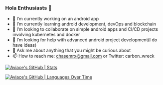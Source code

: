 ### Hola Enthusiasts 👋

<!--
**Aviace/Aviace** is a ✨ _special_ ✨ repository because its `README.md` (this file) appears on your GitHub profile. -->
- 🔭 I’m currently working on an android app
- 🌱 I’m currently learning android development, devOps and blockchain
- 👯 I’m looking to collaborate on simple android apps and CI/CD projects involving kubernetes and docker
- 🤔 I’m looking for help with advanced android project development(I do have ideas)
- 💬 Ask me about anything that you might be curious about
- 📫 How to reach me: chasemrx@gmail.com or Twitter: carbon_wreck

[![Aviace's GitHub | Stats](https://stats.quine.sh/Aviace/github?theme=dark)](https://quine.sh?utm_source=widgets&utm_campaign=Aviace)

[![Aviace's GitHub | Languages Over Time](https://stats.quine.sh/Aviace/languages-over-time?theme=dark)](https://quine.sh?utm_source=widgets&utm_campaign=Aviace)

